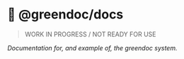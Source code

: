 # 🌿 @greendoc/docs

> WORK IN PROGRESS / NOT READY FOR USE

_Documentation for, and example of, the greendoc system._
